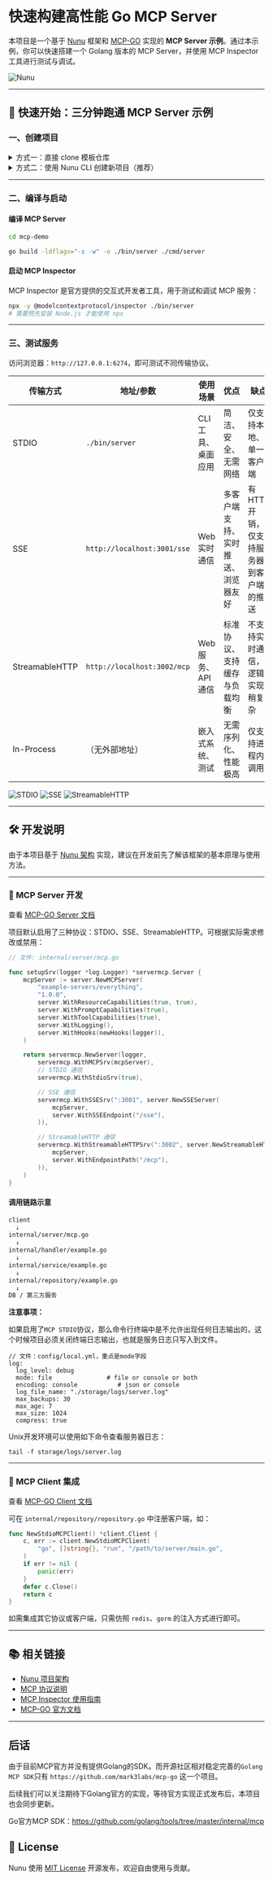 # 快速构建高性能 Go MCP Server

本项目是一个基于 [Nunu](https://github.com/go-nunu/nunu) 框架和 [MCP-GO](https://github.com/model-context-protocol/mcp-go) 实现的 **MCP Server 示例**。通过本示例，你可以快速搭建一个 Golang 版本的 MCP Server，并使用 MCP Inspector 工具进行测试与调试。


![Nunu](https://github.com/go-nunu/nunu/blob/main/.github/assets/banner.png)

---


## 🚀 快速开始：三分钟跑通 MCP Server 示例

### 一、创建项目

<details>
<summary>方式一：直接 clone 模板仓库</summary>

```bash
git clone https://github.com/go-nunu/nunu-layout-mcp.git
# 注意：此方式项目包名默认为 nunu-layout-mcp
```

</details>

<details>
<summary>方式二：使用 Nunu CLI 创建新项目（推荐）</summary>

```bash
go install github.com/go-nunu/nunu@latest

nunu new mcp-demo -r https://github.com/go-nunu/nunu-layout-mcp.git
```

</details>

---

### 二、编译与启动

#### 编译 MCP Server

```bash
cd mcp-demo

go build -ldflags="-s -w" -o ./bin/server ./cmd/server
```

#### 启动 MCP Inspector

MCP Inspector 是官方提供的交互式开发者工具，用于测试和调试 MCP 服务：

```bash
npx -y @modelcontextprotocol/inspector ./bin/server
# 需要预先安装 Node.js 才能使用 npx
```

---

### 三、测试服务

访问浏览器：`http://127.0.0.1:6274`，即可测试不同传输协议。

| 传输方式           | 地址/参数                       | 使用场景          | 优点                | 缺点                      |
| -------------- |-----------------------------| ------------- | ----------------- | ----------------------- |
| STDIO          | `./bin/server`              | CLI 工具、桌面应用   | 简洁、安全、无需网络        | 仅支持本地、单一客户端             |
| SSE            | `http://localhost:3001/sse` | Web 实时通信      | 多客户端支持、实时推送、浏览器友好 | 有 HTTP 开销，仅支持服务器到客户端的推送 |
| StreamableHTTP | `http://localhost:3002/mcp` | Web 服务、API 通信 | 标准协议、支持缓存与负载均衡    | 不支持实时通信，逻辑实现稍复杂         |
| In-Process     | （无外部地址）                     | 嵌入式系统、测试      | 无需序列化、性能极高        | 仅支持进程内调用                |

![STDIO](https://github.com/go-nunu/nunu/blob/main/.github/assets/mcp/stdio.png)
![SSE](https://github.com/go-nunu/nunu/blob/main/.github/assets/mcp/see.png)
![StreamableHTTP](https://github.com/go-nunu/nunu/blob/main/.github/assets/mcp/http.png)

---

## 🛠️ 开发说明

由于本项目基于 [Nunu 架构](https://github.com/go-nunu/nunu/blob/main/docs/zh/architecture.md) 实现，建议在开发前先了解该框架的基本原理与使用方法。

---

### 📡 MCP Server 开发

查看 [MCP-GO Server 文档](https://mcp-go.dev/server)

项目默认启用了三种协议：STDIO、SSE、StreamableHTTP。可根据实际需求修改或禁用：

```go
// 文件: internal/server/mcp.go

func setupSrv(logger *log.Logger) *servermcp.Server {
	mcpServer := server.NewMCPServer(
		"example-servers/everything",
		"1.0.0",
		server.WithResourceCapabilities(true, true),
		server.WithPromptCapabilities(true),
		server.WithToolCapabilities(true),
		server.WithLogging(),
		server.WithHooks(newHooks(logger)),
	)

	return servermcp.NewServer(logger,
		servermcp.WithMCPSrv(mcpServer),
		// STDIO 通信
		servermcp.WithStdioSrv(true),

		// SSE 通信
		servermcp.WithSSESrv(":3001", server.NewSSEServer(
			mcpServer,
			server.WithSSEEndpoint("/sse"),
		)),

		// StreamableHTTP 通信
		servermcp.WithStreamableHTTPSrv(":3002", server.NewStreamableHTTPServer(
			mcpServer,
			server.WithEndpointPath("/mcp"),
		)),
	)
}
```

#### 调用链路示意

```txt
client
  ↓
internal/server/mcp.go
  ↓
internal/handler/example.go
  ↓
internal/service/example.go
  ↓
internal/repository/example.go
  ↓
DB / 第三方服务
```

**注意事项：**

如果启用了`MCP STDIO`协议，那么命令行终端中是不允许出现任何日志输出的，这个时候项目必须关闭终端日志输出，也就是服务日志只写入到文件。
```
// 文件：config/local.yml，重点是mode字段
log:
  log_level: debug
  mode: file               # file or console or both
  encoding: console           # json or console
  log_file_name: "./storage/logs/server.log"
  max_backups: 30
  max_age: 7
  max_size: 1024
  compress: true
```

Unix开发环境可以使用如下命令查看服务器日志：
```
tail -f storage/logs/server.log
```

---

### 🤝 MCP Client 集成

查看 [MCP-GO Client 文档](https://mcp-go.dev/clients)

可在 `internal/repository/repository.go` 中注册客户端，如：

```go
func NewStdioMCPClient() *client.Client {
	c, err := client.NewStdioMCPClient(
		"go", []string{}, "run", "/path/to/server/main.go",
	)
	if err != nil {
		panic(err)
	}
	defer c.Close()
	return c
}
```

如需集成其它协议或客户端，只需仿照 `redis`、`gorm` 的注入方式进行即可。

---

## 📚 相关链接

* [Nunu 项目架构](https://github.com/go-nunu/nunu/blob/main/docs/zh/architecture.md)
* [MCP 协议说明](https://modelcontextprotocol.io/docs/protocol/overview)
* [MCP Inspector 使用指南](https://modelcontextprotocol.io/docs/tools/inspector)
* [MCP-GO 官方文档](https://mcp-go.dev/getting-started)

---

## 后话
由于目前MCP官方并没有提供Golang的SDK。而开源社区相对稳定完善的`Golang MCP SDK`只有 `https://github.com/mark3labs/mcp-go` 这一个项目。


后续我们可以关注期待下Golang官方的实现，等待官方实现正式发布后，本项目也会同步更新。

Go官方MCP SDK：https://github.com/golang/tools/tree/master/internal/mcp

## 📄 License

Nunu 使用 [MIT License](LICENSE) 开源发布，欢迎自由使用与贡献。

